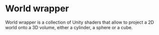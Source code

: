 # World wrapper

World wrapper is a collection of Unity shaders that allow to project a 2D world onto a 3D volume, either a cylinder, a sphere or a cube.
